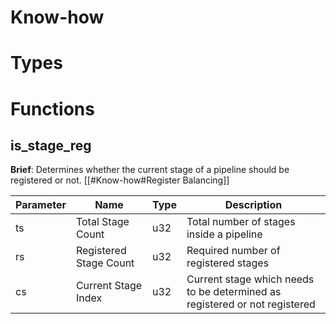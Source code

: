 # Know-how

# Types

# Functions

## is_stage_reg
**Brief**: Determines whether the current stage of a pipeline should be registered or not. [[#Know-how#Register Balancing]]

| Parameter | Name                   | Type | Description                                                                |
| --------- | ---------------------- | ---- | -------------------------------------------------------------------------- |
| ts        | Total Stage Count      | u32  | Total number of stages inside a pipeline                                   |
| rs        | Registered Stage Count | u32  | Required number of registered stages                                       |
| cs        | Current Stage Index    | u32  | Current stage which needs to be determined as registered or not registered |

